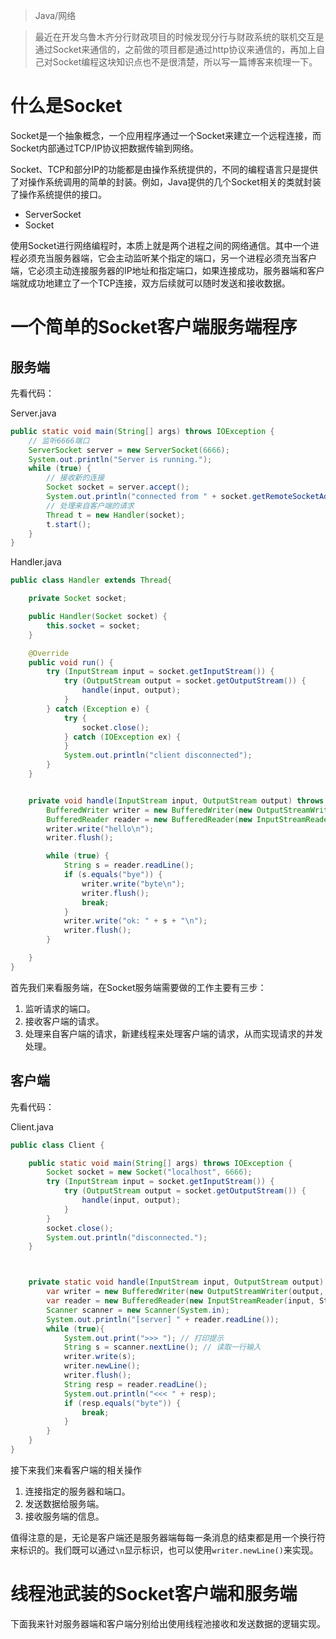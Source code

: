 > Java/网络

> 最近在开发乌鲁木齐分行财政项目的时候发现分行与财政系统的联机交互是通过Socket来通信的，之前做的项目都是通过http协议来通信的，再加上自己对Socket编程这块知识点也不是很清楚，所以写一篇博客来梳理一下。

# 什么是Socket

Socket是一个抽象概念，一个应用程序通过一个Socket来建立一个远程连接，而Socket内部通过TCP/IP协议把数据传输到网络。

Socket、TCP和部分IP的功能都是由操作系统提供的，不同的编程语言只是提供了对操作系统调用的简单的封装。例如，Java提供的几个Socket相关的类就封装了操作系统提供的接口。

* ServerSocket
* Socket

使用Socket进行网络编程时，本质上就是两个进程之间的网络通信。其中一个进程必须充当服务器端，它会主动监听某个指定的端口，另一个进程必须充当客户端，它必须主动连接服务器的IP地址和指定端口，如果连接成功，服务器端和客户端就成功地建立了一个TCP连接，双方后续就可以随时发送和接收数据。

# 一个简单的Socket客户端服务端程序

## 服务端

先看代码：

Server.java

```java
public static void main(String[] args) throws IOException {
    // 监听6666端口
    ServerSocket server = new ServerSocket(6666);
    System.out.println("Server is running.");
    while (true) {
        // 接收新的连接
        Socket socket = server.accept();
        System.out.println("connected from " + socket.getRemoteSocketAddress());
        // 处理来自客户端的请求
        Thread t = new Handler(socket);
        t.start();
    }
}
```

Handler.java

```java
public class Handler extends Thread{

    private Socket socket;

    public Handler(Socket socket) {
        this.socket = socket;
    }

    @Override
    public void run() {
        try (InputStream input = socket.getInputStream()) {
            try (OutputStream output = socket.getOutputStream()) {
                handle(input, output);
            }
        } catch (Exception e) {
            try {
                socket.close();
            } catch (IOException ex) {
            }
            System.out.println("client disconnected");
        }
    }


    private void handle(InputStream input, OutputStream output) throws IOException {
        BufferedWriter writer = new BufferedWriter(new OutputStreamWriter(output, StandardCharsets.UTF_8));
        BufferedReader reader = new BufferedReader(new InputStreamReader(input, StandardCharsets.UTF_8));
        writer.write("hello\n");
        writer.flush();

        while (true) {
            String s = reader.readLine();
            if (s.equals("bye")) {
                writer.write("byte\n");
                writer.flush();
                break;
            }
            writer.write("ok: " + s + "\n");
            writer.flush();
        }

    }
}

```

首先我们来看服务端，在Socket服务端需要做的工作主要有三步：

1. 监听请求的端口。
2. 接收客户端的请求。
3. 处理来自客户端的请求，新建线程来处理客户端的请求，从而实现请求的并发处理。

## 客户端

先看代码：

Client.java

```java
public class Client {

    public static void main(String[] args) throws IOException {
        Socket socket = new Socket("localhost", 6666);
        try (InputStream input = socket.getInputStream()) {
            try (OutputStream output = socket.getOutputStream()) {
                handle(input, output);
            }
        }
        socket.close();
        System.out.println("disconnected.");
    }



    private static void handle(InputStream input, OutputStream output) throws IOException {
        var writer = new BufferedWriter(new OutputStreamWriter(output, StandardCharsets.UTF_8));
        var reader = new BufferedReader(new InputStreamReader(input, StandardCharsets.UTF_8));
        Scanner scanner = new Scanner(System.in);
        System.out.println("[server] " + reader.readLine());
        while (true){
            System.out.print(">>> "); // 打印提示
            String s = scanner.nextLine(); // 读取一行输入
            writer.write(s);
            writer.newLine();
            writer.flush();
            String resp = reader.readLine();
            System.out.println("<<< " + resp);
            if (resp.equals("byte")) {
                break;
            }
        }
    }
}

```

接下来我们来看客户端的相关操作

1. 连接指定的服务器和端口。
2. 发送数据给服务端。
3. 接收服务端的信息。

值得注意的是，无论是客户端还是服务器端每每一条消息的结束都是用一个换行符来标识的。我们既可以通过`\n`显示标识，也可以使用`writer.newLine()`来实现。

# 线程池武装的Socket客户端和服务端

下面我来针对服务器端和客户端分别给出使用线程池接收和发送数据的逻辑实现。